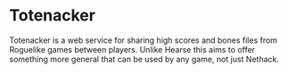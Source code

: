 # Totenacker
Totenacker is a web service for sharing high scores and bones files from Roguelike games between players. Unlike Hearse this aims to offer something more general that can be used by any game, not just Nethack.
